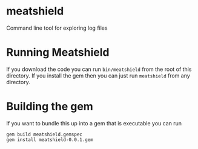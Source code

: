 # meatshield
Command line tool for exploring log files

# Running Meatshield
If you download the code you can run `bin/meatshield` from the root of this
directory. If you install the gem then you can just run `meatshield` from
any directory.

# Building the gem

If you want to bundle this up into a gem that is executable you can run

```
gem build meatshield.gemspec
gem install meatshield-0.0.1.gem
```
